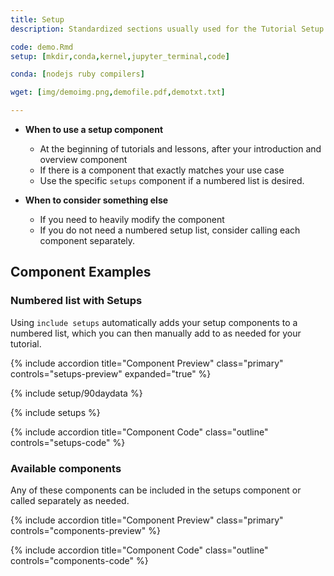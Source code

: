 ```yaml
---
title: Setup
description: Standardized sections usually used for the Tutorial Setup Instructions section of your tutorial or lesson.

code: demo.Rmd
setup: [mkdir,conda,kernel,jupyter_terminal,code]

conda: [nodejs ruby compilers]

wget: [img/demoimg.png,demofile.pdf,demotxt.txt]

---
```


*  **When to use a setup component**
    * At the beginning of tutorials and lessons, after your introduction and overview component
    * If there is a component that exactly matches your use case
    * Use the specific `setups` component if a numbered list is desired.

*  **When to consider something else**
    * If you need to heavily modify the component
    * If you do not need a numbered setup list, consider calling each component separately.

## Component Examples

### Numbered list with Setups

Using `include setups` automatically adds your setup components to a numbered list, which you can then manually add to as needed for your tutorial.

<div class="usa-accordion " >

{% include accordion title="Component Preview" class="primary" controls="setups-preview" expanded="true" %}
<div id="setups-preview" class="accordion_content usa-prose"  markdown='1'>

{% include setup/90daydata %}  

{% include setups %}

</div>

{% include accordion title="Component Code" class="outline" controls="setups-code" %}
<div id="setups-code" class="accordion_content usa-prose"  markdown='1' hidden>

```bash
{% raw %}---
code: demo.Rmd
setup: [mkdir,conda,kernel,jupyter_terminal,code]
---

{% include setup/90daydata %}  

{% include setups %}{% endraw %}
```

</div>
</div>

### Available components

Any of these components can be included in the setups component or called separately as needed.
<div class="usa-accordion " >

{% include accordion title="Component Preview" class="primary" controls="components-preview" %}
<div id="components-preview" class="accordion_content usa-prose"  markdown='1' hidden>
parent
<ul class="usa-content-list">
<li markdown='1'>

#### Variables to include

<div class="margin-x-3" markdown='1'>

You can include a number of variables in your include statement or frontmatter to alter the behavior of these components.
* Environment:
  * `environment: environment_name `
  * `environment=environment_name `
  * Defaults to the tutorial directory name
* Folder:
  * `folder=1`
  * Assumes all associated files are stored in the tutorial's parent directory instead of the tutorial's directory.
    * Increasing the number moves up in directories.
    
</div>
</li>
<li markdown='1'>

#### 90daydata

<div class="margin-x-3" markdown='1'>

{% include setup/90daydata %}

</div>
</li>
<li markdown='1'>

#### Launching the shell

<div class="margin-x-3" markdown='1'>

{% include setup/shell %}

</div>
</li>
<li markdown='1'>

#### Making your directory

<div class="margin-x-3" markdown='1'>

{% include setup/mkdir %}

</div>
</li>
<li markdown='1'>

#### Including code

<div class="margin-x-3" markdown='1'>

{% include setup/code %}

</div>
</li>
<li markdown='1'>

#### Including Conda

<div class="margin-x-3" markdown='1'>

##### By specifying packages

{% include setup/conda %}

##### With a yml file

{% include setup/conda conda="demo_file" %}

</div>


</li>
<li markdown='1'>

#### Setting up kernels from conda environments

<div class="margin-x-3" markdown='1'>

{% include setup/kernel %}

{% include setup/jupyter_terminal %}

</div>

</li>
<li markdown='1'>

#### Downloading with wget

<div class="margin-x-3" markdown='1'>

{% include setup/wget %}

</div>
</li>
<li markdown='1'>

#### Referencing an introduction

* You can set the variable in the frontmatter with: `intro: geospatial/machine-learning/image-ml#for-python`
* Can be to a tutorial, or reference a specific section of a tutorial.
* Will set the default environment to the `intro` page unless an `environment` variable is specified
  * For example, the above intro variable would set the environment to `image-ml-for-python`  

<div class="margin-x-3" markdown='1'>

{% include setup/intro %}

</div>
</li>
</ul>

</div>

{% include accordion title="Component Code" class="outline" controls="components-code" %}
<div id="components-code" class="accordion_content usa-prose"  markdown='1' hidden>

<ul class="usa-content-list">
<li markdown='1'>

#### 90daydata

```bash
{% raw %}{% include setup/90daydata %}{% endraw %}
```
</li>
<li markdown='1'>

#### Launching the shell

```bash
{% raw %}{% include setup/shell %}{% endraw %}
```
</li>
<li markdown='1'>

#### Making your directory

```bash
---
mkdir: desired_directory ## Not required. Will default to /90daydata/shared/$USER/tutorial_directory_name
---
{% raw %}{% include setup/mkdir %}{% endraw %}
```
</li>
<li markdown='1'>

#### Including code

```bash
---
code: filename.rmd # or filename.ipynb
---
{% raw %}{% include setup/code %}
<!--OR-->
{% include setup/code code="filename.ipynb" %}{% endraw %}
```
</li>
<li markdown='1'>

#### Including Conda

```bash
---
##### By specifying packages

conda: [nodejs ruby compilers]
---
{% raw %}{% include setup/conda %}{% endraw %}
```

```bash
---
##### With a yml file

conda: demo_file ## or you can specify in the include statement
### if you don't include either and call the function, it will assume there is a file named tutorial_directory_name.yml
---
{% raw %}{% include setup/conda conda="demo_file" %}{% endraw %}
```

</li>
<li markdown='1'>

#### Setting up kernels from conda environments

```bash
---
kernel: custom_kernel_name ## not required. Can also be used in the include
---
{% raw %}{% include setup/kernel %}

{% include setup/jupyter_terminal %}{% endraw %}
```

</li>
<li markdown='1'>

#### Downloading with wget

```bash
---
wget: [img/demoimg.png,demofile.pdf,demotxt.txt]
---
{% raw %}{% include setup/wget %}{% endraw %}
```
</li>
<li markdown='1'>

#### Referencing an introduction

```bash
---
intro: geospatial/machine-learning/image-ml#for-python
---
{% raw %}{% include setup/intro %}{% endraw %}
```
</li>
</ul>

</div>
</div>
